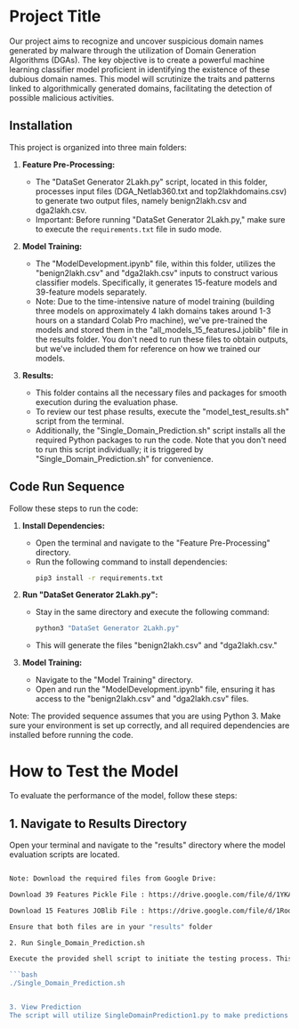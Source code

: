 # Project Title

Our project aims to recognize and uncover suspicious domain names generated by malware through the utilization of Domain Generation Algorithms (DGAs). The key objective is to create a powerful machine learning classifier model proficient in identifying the existence of these dubious domain names. This model will scrutinize the traits and patterns linked to algorithmically generated domains, facilitating the detection of possible malicious activities.


## Installation

This project is organized into three main folders:

1. **Feature Pre-Processing:**
   - The "DataSet Generator 2Lakh.py" script, located in this folder, processes input files (DGA_Netlab360.txt and top2lakhdomains.csv) to generate two output files, namely benign2lakh.csv and dga2lakh.csv.
   - Important: Before running "DataSet Generator 2Lakh.py," make sure to execute the `requirements.txt` file in sudo mode.

2. **Model Training:**
   - The "ModelDevelopment.ipynb" file, within this folder, utilizes the "benign2lakh.csv" and "dga2lakh.csv" inputs to construct various classifier models. Specifically, it generates 15-feature models and 39-feature models separately.
   - Note: Due to the time-intensive nature of model training (building three models on approximately 4 lakh domains takes around 1-3 hours on a standard Colab Pro machine), we've pre-trained the models and stored them in the "all_models_15_featuresJ.joblib" file in the results folder. You don't need to run these files to obtain outputs, but we've included them for reference on how we trained our models.

3. **Results:**
   - This folder contains all the necessary files and packages for smooth execution during the evaluation phase.
   - To review our test phase results, execute the "model_test_results.sh" script from the terminal.
   - Additionally, the "Single_Domain_Prediction.sh" script installs all the required Python packages to run the code. Note that you don't need to run this script individually; it is triggered by "Single_Domain_Prediction.sh" for convenience.

## Code Run Sequence

Follow these steps to run the code:

1. **Install Dependencies:**
   - Open the terminal and navigate to the "Feature Pre-Processing" directory.
   - Run the following command to install dependencies:
     ```bash
     pip3 install -r requirements.txt
     ```

2. **Run "DataSet Generator 2Lakh.py":**
   - Stay in the same directory and execute the following command:
     ```bash
     python3 "DataSet Generator 2Lakh.py"
     ```
   - This will generate the files "benign2lakh.csv" and "dga2lakh.csv."

3. **Model Training:**
   - Navigate to the "Model Training" directory.
   - Open and run the "ModelDevelopment.ipynb" file, ensuring it has access to the "benign2lakh.csv" and "dga2lakh.csv" files.

Note: The provided sequence assumes that you are using Python 3. Make sure your environment is set up correctly, and all required dependencies are installed before running the code.


# How to Test the Model

To evaluate the performance of the model, follow these steps:

## 1. Navigate to Results Directory

Open your terminal and navigate to the "results" directory where the model evaluation scripts are located.

```bash

Note: Download the required files from Google Drive:

Download 39 Features Pickle File : https://drive.google.com/file/d/1YKAZEQ8-06UZSRCCKL8AwOVVzOR1Lws_/view?usp=drive_link 

Download 15 Features JOBlib File : https://drive.google.com/file/d/1RoqlrdjkHi7uo_yHdo-cAtb_h-z3S9iI/view?usp=drive_link

Ensure that both files are in your "results" folder

2. Run Single_Domain_Prediction.sh

Execute the provided shell script to initiate the testing process. This script triggers the model_accuracy_results.py to assess the model's accuracy using the pre-trained files for both 39 features and 15 features.

```bash
./Single_Domain_Prediction.sh


3. View Prediction
The script will utilize SingleDomainPrediction1.py to make predictions for both benign (legitimate) and DGA (non-legitimate) domains. The model will predict whether the provided domain is benign or generated by a DGA.



